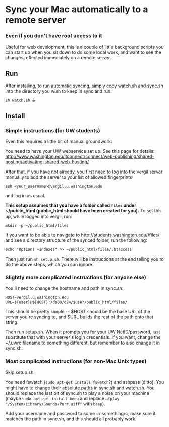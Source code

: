 # Sync your Mac automatically to a remote server
### Even if you don't have root access to it


Useful for web development, this is a couple of little background scripts you can start up when you sit down
to do some local work, and want to see the changes reflected immediately on a remote server.

## Run

After installing, to run automatic syncing, simply copy watch.sh and sync.sh into the directory you wish to keep in sync and run:

```
sh watch.sh &
```

## Install

### Simple instructions (for UW students)

Even this requires a little bit of manual groundwork:

You need to have your UW webservice set up.
See this page for details: http://www.washington.edu/itconnect/connect/web-publishing/shared-hosting/activating-shared-web-hosting/

After that, if you have not already,
you first need to log into the vergil server manually to
add the server to your list of allowed fingerprints

```
ssh <your_username>@vergil.u.washington.edu
```
and log in as usual.

**This setup assumes that you have a folder called `files` under ~/public_html (public_html should have been created for you).**
To set this up, while logged into vergil, run:

```
mkdir -p ~/public_html/files
```

If you want to be able to navigate to http://students.washington.edu/<username>/files/ and see a directory structure of the synced folder, run the following:

```
echo "Options +Indexes" >> ~/public_html/files/.htaccess
```

Then just run `sh setup.sh`. There will be instructions at the end telling you to do the above steps, which you can ignore.


### Slightly more complicated instructions (for anyone else)

You'll need to change the hostname and path in sync.sh:

```
HOST=vergil.u.washington.edu
URL=${user}@${HOST}:/da00/d24/$user/public_html/files/
```

This should be pretty simple -- $HOST should be the base URL of the server you're syncing to, and $URL builds the rest of the path onto that string.

Then run setup.sh. When it prompts you for your UW NetID/password, just substitute that with your server's login credentials. If you want, change the ~/.uwrc filename to something different, but remember to also change it in sync.sh.

### Most complicated instructions (for non-Mac Unix types)

Skip setup.sh.

You need fswatch (`sudo apt-get install fswatch`?) and sshpass (ditto). You might have to change their absolute paths in sync.sh and watch.sh. You should replace the last bit of sync.sh to play a noise on your machine (maybe `sudo apt-get install beep` and replace `afplay "/System/Library/Sounds/Purr.aiff"` with `beep`).

Add your username and password to some ~/.somethingrc, make sure it matches the path in sync.sh, and this should all probably work.
